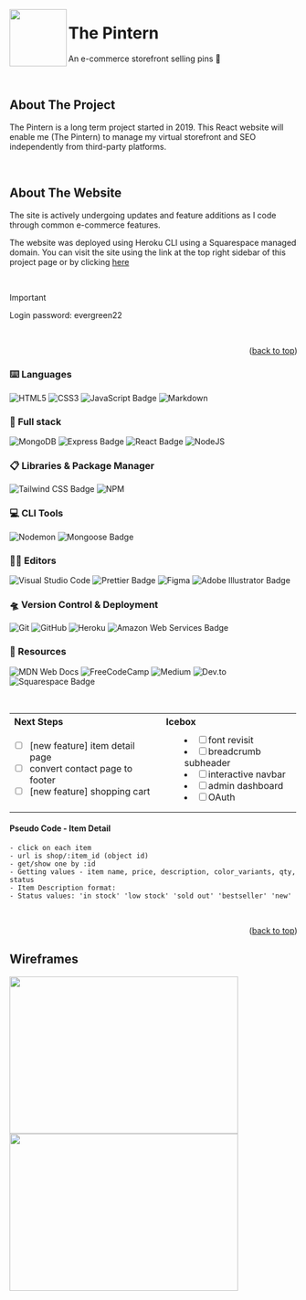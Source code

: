 <!-- Improved compatibility of back to top link: See: https://github.com/othneildrew/Best-README-Template/pull/73 -->
<a name="readme-top"></a>

<!-- PROJECT LOGO -->
<img align="left" width="100" height="100" src="https://the-pintern.s3.us-east-2.amazonaws.com/assets/logo-icon-alt.png">

<div align="left">
  </a>
  <h1>The Pintern</h1>
  <p align="left">
An e-commerce storefront selling pins 🧷
</div>
<br/>

<!-- ABOUT THE PROJECT -->
## About The Project

The Pintern is a long term project started in 2019. This React website will enable me (The Pintern) to manage my virtual storefront and SEO independently from third-party platforms.

<br/>

## About The Website
The site is actively undergoing updates and feature additions as I code through common e-commerce features.

The website was deployed using Heroku CLI using a Squarespace managed domain. You can visit the site using the link at the top right sidebar of this project page or by clicking [here](http://www.thepintern.co/)

</br>


> [!IMPORTANT]  
> Login password: evergreen22

</br>

<p align="right">(<a href="#readme-top">back to top</a>)</p>



###  ⌨️ Languages
![HTML5](https://img.shields.io/badge/html5-%23E34F26.svg?style=for-the-badge&logo=html5&logoColor=white)
![CSS3](https://img.shields.io/badge/css3-%231572B6.svg?style=for-the-badge&logo=css3&logoColor=white)
![JavaScript Badge](https://img.shields.io/badge/JavaScript-F7DF1E?logo=javascript&logoColor=000&style=for-the-badge)
![Markdown](https://img.shields.io/badge/markdown-%23000000.svg?style=for-the-badge&logo=markdown&logoColor=white)
</br>


### 🥞 Full stack

![MongoDB](https://img.shields.io/badge/MongoDB-%234ea94b.svg?style=for-the-badge&logo=mongodb&logoColor=white)
![Express Badge](https://img.shields.io/badge/Express-000?logo=express&logoColor=fff&style=for-the-badge)
![React Badge](https://img.shields.io/badge/React-61DAFB?logo=react&logoColor=000&style=for-the-badge)
![NodeJS](https://img.shields.io/badge/node.js-6DA55F?style=for-the-badge&logo=node.js&logoColor=white)
</br>

### 📋 Libraries & Package Manager
![Tailwind CSS Badge](https://img.shields.io/badge/Tailwind%20CSS-06B6D4?logo=tailwindcss&logoColor=fff&style=for-the-badge)
![NPM](https://img.shields.io/badge/NPM-%23CB3837.svg?style=for-the-badge&logo=npm&logoColor=white)

### 💻 CLI Tools
![Nodemon](https://img.shields.io/badge/NODEMON-%23323330.svg?style=for-the-badge&logo=nodemon&logoColor=%BBDEAD)
![Mongoose Badge](https://img.shields.io/badge/Mongoose-800?logo=mongoose&logoColor=fff&style=for-the-badge)


### ✍🏼 Editors
![Visual Studio Code](https://img.shields.io/badge/Visual%20Studio%20Code-0078d7.svg?style=for-the-badge&logo=visual-studio-code&logoColor=white)
![Prettier Badge](https://img.shields.io/badge/Prettier-F7B93E?logo=prettier&logoColor=fff&style=for-the-badge)
![Figma](https://img.shields.io/badge/figma-%23F24E1E.svg?style=for-the-badge&logo=figma&logoColor=white)
![Adobe Illustrator Badge](https://img.shields.io/badge/Adobe%20Illustrator-FF9A00?logo=adobeillustrator&logoColor=fff&style=for-the-badge)

### 🛸 Version Control & Deployment
![Git](https://img.shields.io/badge/git-%23F05033.svg?style=for-the-badge&logo=git&logoColor=white)
![GitHub](https://img.shields.io/badge/github-%23121011.svg?style=for-the-badge&logo=github&logoColor=white)
![Heroku](https://img.shields.io/badge/heroku-%23430098.svg?style=for-the-badge&logo=heroku&logoColor=white)
![Amazon Web Services Badge](https://img.shields.io/badge/Amazon%20Web%20Services-232F3E?logo=amazonwebservices&logoColor=fff&style=for-the-badge)
</br>

### 🔎 Resources
![MDN Web Docs](https://img.shields.io/badge/MDN_Web_Docs-black?style=for-the-badge&logo=mdnwebdocs&logoColor=white)
![FreeCodeCamp](https://img.shields.io/badge/Freecodecamp-%23123.svg?&style=for-the-badge&logo=freecodecamp&logoColor=green)
![Medium](https://img.shields.io/badge/Medium-12100E?style=for-the-badge&logo=medium&logoColor=white)
![Dev.to](https://img.shields.io/badge/Dev-12100E?style=for-the-badge&logo=devdotto&logoColor=white)
![Squarespace Badge](https://img.shields.io/badge/Squarespace-000?logo=squarespace&logoColor=fff&style=for-the-badge)

</br>

<table>
  <tbody>
    <tr>
      <th align="left" style="width:250px">Next Steps</th>
      <th align="left" style="width:220px">Icebox</th>
    </tr>
    <tr>
      <td align="left" style="padding-left:8px">

- [ ] [new feature] item detail page
- [ ] convert contact page to footer
- [ ] [new feature] shopping cart
      </td>
      <td align="left" style="padding-left:40px" style="padding-top:40px" >
- [ ] font revisit
- [ ] breadcrumb subheader
- [ ] interactive navbar
- [ ] admin dashboard
- [ ] OAuth
      </td>
    </tr>
    <tr>
      <td></td>
      <td align="right"></td>
    </tr>
  </tbody>
</table>



#### Pseudo Code - Item Detail
```
- click on each item
- url is shop/:item_id (object id)
- get/show one by :id
- Getting values - item name, price, description, color_variants, qty, status
- Item Description format:
- Status values: 'in stock' 'low stock' 'sold out' 'bestseller' 'new'
```
<br>
<p align="right">(<a href="#readme-top">back to top</a>)</p>


## Wireframes
<div align="left">

<img align="left" width="400" height="275" src="https://the-pintern.s3.us-east-2.amazonaws.com/assets/wireframes/lowFidelity-ShopPage.png">

<img align="center" width="400" height="275" src="https://the-pintern.s3.us-east-2.amazonaws.com/assets/wireframes/highFidelity-ShopPage.png">

</div>
<!-- <img align="left" width="400" height="400" src="https://the-pintern.s3.us-east-2.amazonaws.com/assets/wireframes/lowFidelity-AboutPage.png">
</p> -->